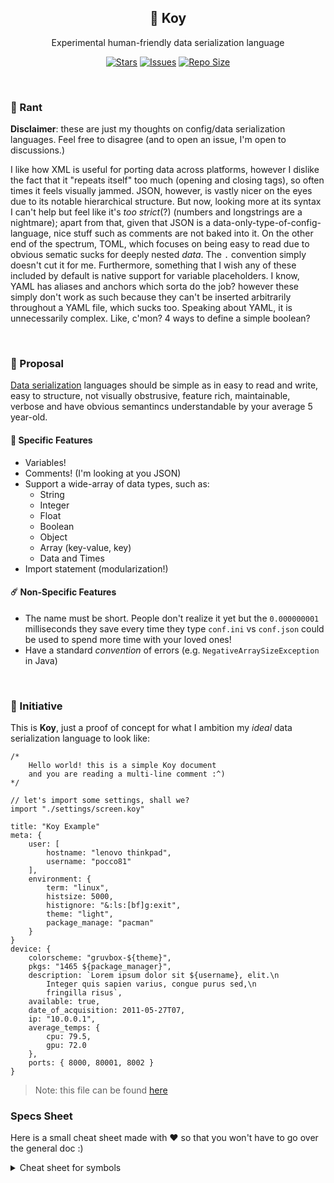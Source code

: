 <p align="center">
  <h2 align="center">🎏 Koy</h2>
</p>

<p align="center">
	Experimental human-friendly data serialization language
</p>

<p align="center">
	<a href="https://github.com/Pocco81/koy-lang/stargazers">
		<img alt="Stars" src="https://img.shields.io/github/stars/Pocco81/koy-lang?style=for-the-badge&logo=starship&color=C9CBFF&logoColor=D9E0EE&labelColor=302D41"></a>
	<a href="https://github.com/Pocco81/koy-lang/issues">
		<img alt="Issues" src="https://img.shields.io/github/issues/Pocco81/koy-lang?style=for-the-badge&logo=bilibili&color=F5E0DC&logoColor=D9E0EE&labelColor=302D41"></a>
	<a href="https://github.com/Pocco81/koy-lang">
		<img alt="Repo Size" src="https://img.shields.io/github/repo-size/Pocco81/koy-lang?color=%23DDB6F2&label=SIZE&logo=codesandbox&style=for-the-badge&logoColor=D9E0EE&labelColor=302D41"/></a>
</p>

&nbsp;

### 📣 Rant

**Disclaimer**: these are just my thoughts on config/data serialization languages. Feel free to disagree (and to open an issue, I'm open to discussions.)

I like how XML is useful for porting data across platforms, however I dislike the fact that it "repeats itself" too much (opening and closing tags), so often times it feels visually jammed. JSON, however, is vastly nicer on the eyes due to its notable hierarchical structure. But now, looking more at its syntax I can't help but feel like it's _too strict_(?) (numbers and longstrings are a nightmare); apart from that, given that JSON is a data-only-type-of-config-language, nice stuff such as comments are not baked into it. On the other end of the spectrum, TOML, which focuses on being easy to read due to obvious sematic sucks for deeply nested _data_. The `.` convention simply doesn't cut it for me. Furthermore, something that I wish any of these included by default is native support for variable placeholders. I know, YAML has aliases and anchors which sorta do the job? however these simply don't work as such because they can't be inserted arbitrarily throughout a YAML file, which sucks too. Speaking about YAML, it is unnecessarily complex. Like, c'mon? 4 ways to define a simple boolean?

&nbsp;

### 🙋 Proposal

[Data serialization](https://hazelcast.com/glossary/serialization/) languages should be simple as in easy to read and write, easy to structure, not visually obstrusive, feature rich, maintainable, verbose and have obvious semantincs understandable by your average 5 year-old.

#### 📄 Specific Features

-   Variables!
-   Comments! (I'm looking at you JSON)
-   Support a wide-array of data types, such as:
    -   String
    -   Integer
    -   Float
    -   Boolean
    -   Object
    -   Array (key-value, key)
    -   Data and Times
-   Import statement (modularization!)

#### ☄️ Non-Specific Features

-   The name must be short. People don't realize it yet but the `0.000000001` milliseconds they save every time they type `conf.ini` vs `conf.json` could be used to spend more time with your loved ones!
-   Have a standard _convention_ of errors (e.g. `NegativeArraySizeException` in Java)

&nbsp;

### 👷 Initiative

This is **Koy**, just a proof of concept for what I ambition my _ideal_ data serialization language to look like:

```
/*
	Hello world! this is a simple Koy document
	and you are reading a multi-line comment :^)
*/

// let's import some settings, shall we?
import "./settings/screen.koy"

title: "Koy Example"
meta: {
	user: [
		hostname: "lenovo thinkpad",
		username: "pocco81"
	],
	environment: {
		term: "linux",
		histsize: 5000,
		histignore: "&:ls:[bf]g:exit",
		theme: "light",
		package_manage: "pacman"
	}
}
device: {
	colorscheme: "gruvbox-${theme}",
	pkgs: "1465 ${package_manager}",
	description: `Lorem ipsum dolor sit ${username}, elit.\n
		Integer quis sapien varius, congue purus sed,\n
		fringilla risus`,
	available: true,
	date_of_acquisition: 2011-05-27T07,
	ip: "10.0.0.1",
	average_temps: {
		cpu: 79.5,
		gpu: 72.0
	},
	ports: { 8000, 80001, 8002 }
}
```

> Note: this file can be found [here](https://github.com/Pocco81/koy-lang/blob/main/example.koy)

### Specs Sheet

Here is a small cheat sheet made with ❤️ so that you won't have to go over the general doc :)

<details>
    <summary>Cheat sheet for symbols</summary>

| Symbols | Function            | Example |
| ------- | ------------------- | ------- |
| `//`    | Single-line comment | ```     |

// hello world

```|
| `/**/`          | Multi-line comment         |         |
| `${}`           | Call a variable            |         |
| `""`            | Normal string              |         |
| `""" """`      | Multi-line string          |         |
| <code>``</code>            | Define a literal key       |         |
| `{}`            | Define an array            |         |
| `[]`            | Define an object           |         |
| `import "file"` | Import another `.koy` file |         |
| `<<`            | Overwrite values           |         |

<br />
</details>

<details>
    <summary>Cheat sheet for rules</summary>

<br />
</details>

<details>
    <summary>Example <code>.koy</code> file using every feature</summary>

<br />
</details>


#### Comments

Comments are an integral part of any program, that's why you've got two ways to use them:

```

// single-line comment here!

/_
multi-line comment
_/

```

#### General Structure

Like JSON, `key -> values` are the foundation of everything. The general structure is the following one:

```

key: value

```

> notice the space between the `:` and the `value`.

##### Keys

+ Keys can only contain ASCII letters and underscores (A-Za-z0-9_)

```

key: "value"
key_1: "value"
2001: "value"

// invalid keys
my-key: "value"
இந்தியா: "value"

```

+ Literal keys must be specified using backticks

```

`mainland!tv.קום`: "value"

```

+ Keys must not be empty

```

: "value" //invalid

```

+ Keys cannot be duplicated

```

hello: "world"
hello: "momma!"

```

##### Values

Values can have any of the following data types:
+ Integer
+ String
+ Null
+ Array
+ Boolean
+ Float
+ Object

### Data Types

#### Integer


### Statements

+ `import`: import another `.koy` file.

```

// single import example
import "./directory/my_config.koy"

// multiple imports
import {
"./directory/user0.koy",
"./directory/user1.koy",
"./directory/user2.koy"
}

```

```
